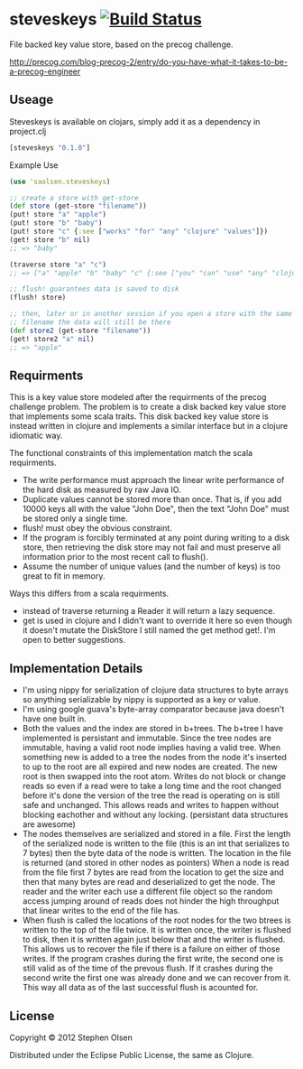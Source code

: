 # steveskeys [![Build Status](https://travis-ci.org/saolsen/steveskeys.png?branch=master)](https://travis-ci.org/saolsen/steveskeys)

File backed key value store, based on the precog challenge.

http://precog.com/blog-precog-2/entry/do-you-have-what-it-takes-to-be-a-precog-engineer

## Useage

Steveskeys is available on clojars, simply add it as a dependency in
project.clj

```clojure
[steveskeys "0.1.0"]
```

Example Use

```clojure
(use 'saolsen.steveskeys)

;; create a store with get-store
(def store (get-store "filename"))
(put! store "a" "apple")
(put! store "b" "baby")
(put! store "c" {:see ["works" "for" "any" "clojure" "values"]})
(get! store "b" nil)
;; => "baby"

(traverse store "a" "c")
;; => ["a" "apple" "b" "baby" "c" {:see ["you" "can" "use" "any" "clojure" "datatype"]}]

;; flush! guarantees data is saved to disk
(flush! store)

;; then, later or in another session if you open a store with the same
;; filename the data will still be there
(def store2 (get-store "filename"))
(get! store2 "a" nil)
;; => "apple"
```

## Requirments

This is a key value store modeled after the requirments of the precog
challenge problem. The problem is to create a disk backed key value
store that implements some scala traits. This disk backed key value
store is instead written in clojure and implements a similar interface
but in a clojure idiomatic way.

The functional constraints of this implementation match the scala
requirments.

* The write performance must approach the linear write performance of the
  hard disk as measured by raw Java IO.
* Duplicate values cannot be stored more than once. That is, if you add 10000
  keys all with the value "John Doe", then the text "John Doe" must be stored
  only a single time.
* flush! must obey the obvious constraint.
* If the program is forcibly terminated at any point during writing to a disk
  store, then retrieving the disk store may not fail and must preserve all
  information prior to the most recent call to flush().
* Assume the number of unique values (and the number of keys) is too
  great to fit in memory.

Ways this differs from a scala requirments.

* instead of traverse returning a Reader it will return a lazy
  sequence.
* get is used in clojure and I didn't want to override it here so even
  though it doesn't mutate the DiskStore I still named the get method
  get!. I'm open to better suggestions.

## Implementation Details

* I'm using nippy for serialization of clojure data structures to byte
  arrays so anything serializable by nippy is supported as a key or
  value.
* I'm using google guava's byte-array comparator because java doesn't
  have one built in.
* Both the values and the index are stored in b+trees. The b+tree I have implemented
  is persistant and immutable. Since the tree nodes are immutable, having a valid root
  node implies having a valid tree. When something new is added to a tree the
  nodes from the node it's inserted to up to the root are all expired and new
  nodes are created. The new root is then swapped into the root atom. Writes
  do not block or change reads so even if a read were to take a long time and
  the root changed before it's done the version of the tree the read is operating
  on is still safe and unchanged. This allows reads and writes to happen without blocking
  eachother and without any locking. (persistant data structures are awesome)
* The nodes themselves are serialized and stored in a file. First the length of the serialized
  node is written to the file (this is an int that serializes to 7 bytes) then the byte data of
  the node is written. The location in the file is returned (and stored in other nodes as pointers)
  When a node is read from the file first 7 bytes are read from the location to get the size and then
  that many bytes are read and deserialized to get the node. The reader and the writer each use a different
  file object so the random access jumping around of reads does not hinder the high throughput that linear
  writes to the end of the file has.
* When flush is called the locations of the root nodes for the two btrees is written to the top of the file twice.
  It is written once, the writer is flushed to disk, then it is written again just below that and the writer is flushed.
  This allows us to recover the file if there is a failure on either of those writes. If the program crashes during
  the first write, the second one is still valid as of the time of the prevous flush. If it crashes during the second write
  the first one was already done and we can recover from it. This way all data as of the last successful flush is acounted for.

## License

Copyright © 2012 Stephen Olsen

Distributed under the Eclipse Public License, the same as Clojure.
